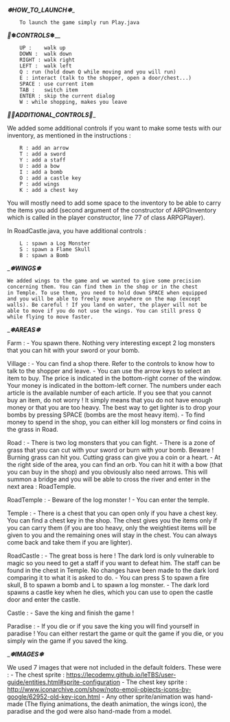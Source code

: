 ﻿_______________________________❄_HOW_TO_LAUNCH_❄________________________________


		To launch the game simply run Play.java


__________________________________❄_CONTROLS_❄__________________________________


		UP : 	walk up
		DOWN : 	walk down
		RIGHT : walk right
		LEFT : 	walk left
		Q :	run (hold down Q while moving and you will run)
		E :	interact (talk to the shopper, open a door/chest...)
		SPACE :	use current item
		TAB :	switch item
		ENTER :	skip the current dialog
		W :	while shopping, makes you leave


_____________________________❄_ADDITIONAL_CONTROLS_❄____________________________

We added some additional controls if you want to make some tests with our
inventory, as mentioned in the instructions :

		R :	add an arrow
		T :	add a sword
		Y :	add a staff
		U :	add a bow
		I :	add a bomb
		O :	add a castle key
		P :	add wings
		K :	add a chest key

You will mostly need to add some space to the inventory to be able to carry the
items you add (second argument of the constructor of ARPGInventory which is called
in the player constructor, line 77 of class ARPGPlayer).

In RoadCastle.java, you have additional controls :

		L :	spawn a Log Monster
		S :	spawn a Flame Skull
		B :	spawn a Bomb


____________________________________❄_WINGS_❄___________________________________


	We added wings to the game and we wanted to give some precision
	concerning them. You can find them in the shop or in the chest
	in Temple. To use them, you need to hold down SPACE when equipped
	and you will be able to freely move anywhere on the map (except
	walls). Be careful ! If you land on water, the player will not be
	able to move if you do not use the wings. You can still press Q
	while flying to move faster.


____________________________________❄_AREAS_❄___________________________________

Farm :
	- You spawn there. Nothing very interesting except 2 log monsters
	that you can hit with your sword or your bomb.

Village :
	- You can find a shop there. Refer to the controls to know how to
	talk to the shopper and leave.
	- You can use the arrow keys to select an item to buy. The price
	is indicated in the bottom-right corner of the window. Your money
	is indicated in the bottom-left corner. The numbers under each
	article is the available number of each article. If you see that
	you cannot buy an item, do not worry ! It simply means that you
	do not have enough money or that you are too heavy. The best way
	to get lighter is to drop your bombs by pressing SPACE (bombs are
	the most heavy item).
	- To find money to spend in the shop, you can either kill log
	monsters or find coins in the grass in Road.

Road :
	- There is two log monsters that you can fight.
	- There is a zone of grass that you can cut with your sword or
	burn with your bomb. Beware ! Burning grass can hit you. Cutting
	grass can give you a coin or a heart.
	- At the right side of the area, you can find an orb. You can hit
	it with a bow (that you can buy in the shop) and you obviously also
	need arrows. This will summon a bridge and you will be able to cross
	the river and enter in the next area : RoadTemple.

RoadTemple :
	- Beware of the log monster !
	- You can enter the temple.

Temple :
	- There is a chest that you can open only if you have a chest key.
	You can find a chest key in the shop. The chest gives you the items
	only if you can carry them (if you are too heavy, only the weightiest
	items will be given to you and the remaining ones will stay in the
	chest. You can always come back and take them if you are lighter).

RoadCastle :
	- The great boss is here ! The dark lord is only vulnerable to
	magic so you need to get a staff if you want to defeat him.
	The staff can be found in the chest in Temple. No changes have
	been made to the dark lord comparing it to what it is asked to do.
	- You can press S to spawn a fire skull, B to spawn a bomb and
	L to spawn a log monster.
	- The dark lord spawns a castle key when he dies, which you can
	use to open the castle door and enter the castle.

Castle :
	- Save the king and finish the game !

Paradise :
	- If you die or if you save the king you will find yourself in
	paradise ! You can either restart the game or quit the game if
	you die, or you simply win the game if you saved the king.

____________________________________❄_IMAGES_❄___________________________________

We used 7 images that were not included in the default folders.
These were :
	- The chest sprite : https://lecodemv.github.io/leTBS/user-guide/entities.html#sprite-configuration
	- The chest key sprite : http://www.iconarchive.com/show/noto-emoji-objects-icons-by-google/62952-old-key-icon.html
	- Any other sprite/animation was hand-made (The flying animations, the death
	animation, the wings icon), the paradise and the god were also hand-made from
 	a model.
